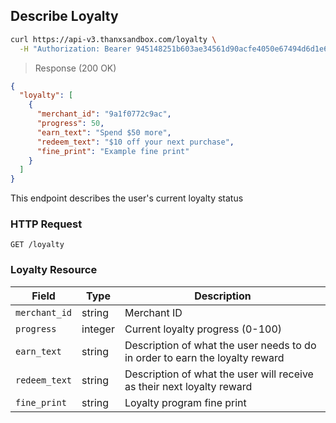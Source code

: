 ## Describe Loyalty

```bash
curl https://api-v3.thanxsandbox.com/loyalty \
  -H "Authorization: Bearer 945148251b603ae34561d90acfe4050e67494d6d1e65d4d3d52798407f03c0bd"
```

> Response (200 OK)

```json
{
  "loyalty": [
    {
      "merchant_id": "9a1f0772c9ac",
      "progress": 50,
      "earn_text": "Spend $50 more",
      "redeem_text": "$10 off your next purchase",
      "fine_print": "Example fine print"
    }
  ]
}
```

This endpoint describes the user's current loyalty status

### HTTP Request

`GET /loyalty`

### Loyalty Resource

Field | Type | Description
----- | ---- | -----------
`merchant_id` | string | Merchant ID
`progress` | integer | Current loyalty progress (0-100)
`earn_text` | string | Description of what the user needs to do in order to earn the loyalty reward
`redeem_text` | string | Description of what the user will receive as their next loyalty reward
`fine_print` | string | Loyalty program fine print
